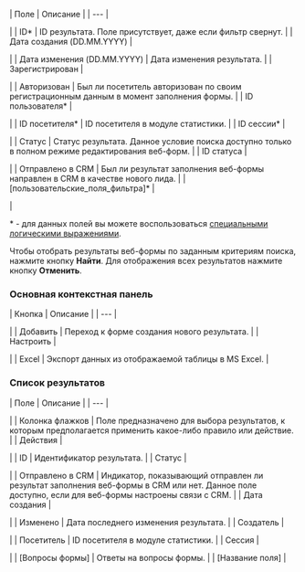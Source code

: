 | Поле | Описание |
| --- |

|
| ID\* | ID результата. Поле присутствует, даже если фильтр свернут. |
| Дата создания (DD.MM.YYYY) |

|
| Дата изменения (DD.MM.YYYY) | Дата изменения результата. |
| Зарегистрирован |

|
| Авторизован | Был ли посетитель авторизован по своим регистрационным данным в момент заполнения формы. |
| ID пользователя\* |

|
| ID посетителя\* | ID посетителя в модуле статистики. |
| ID сессии\* |

|
| Статус | Статус результата. Данное условие поиска доступно только в полном режиме редактирования веб-форм. |
| ID статуса |

|
| Отправлено в CRM | Был ли результат заполнения веб-формы направлен в CRM в качестве нового лида. |
| [пользовательские\_поля\_фильтра]\* |

|

\* - для данных полей вы можете воспользоваться [специальными логическими выражениями](https://dev.1c-bitrix.ru/api_help/main/general/filter.php).

Чтобы отобрать результаты веб-формы по заданным критериям поиска, нажмите кнопку **Найти**. Для отображения всех результатов нажмите кнопку **Отменить**.

### Основная контекстная панель

| Кнопка | Описание |
| --- |

|
| Добавить | Переход к форме создания нового результата. |
| Настроить |

|
| Excel | Экспорт данных из отображаемой таблицы в MS Excel. |

### Список результатов

| Поле | Описание |
| --- |

|
| Колонка флажков | Поле предназначено для выбора результатов, к которым предполагается применить какое-либо правило или действие. |
| Действия |

|
| ID | Идентификатор результата. |
| Статус |

|
| Отправлено в CRM | Индикатор, показывающий отправлен ли результат заполнения веб-формы в CRM или нет. Данное поле доступно, если для веб-формы настроены связи с CRM. |
| Дата создания |

|
| Изменено | Дата последнего изменения результата. |
| Создатель |

|
| Посетитель | ID посетителя в модуле статистики. |
| Сессия |

|
| [Вопросы формы] | Ответы на вопросы формы. |
| [Название поля] |